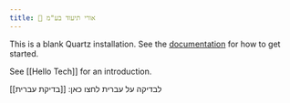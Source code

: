 ```yaml
---
title: 🌄 אורי תיעוד בע"מ
---
```


This is a blank Quartz installation.
See the [documentation](https://quartz.jzhao.xyz) for how to get started.

See [[Hello Tech]] for an introduction.

לבדיקה על עברית לחצו כאן: [[בדיקת עברית]]

